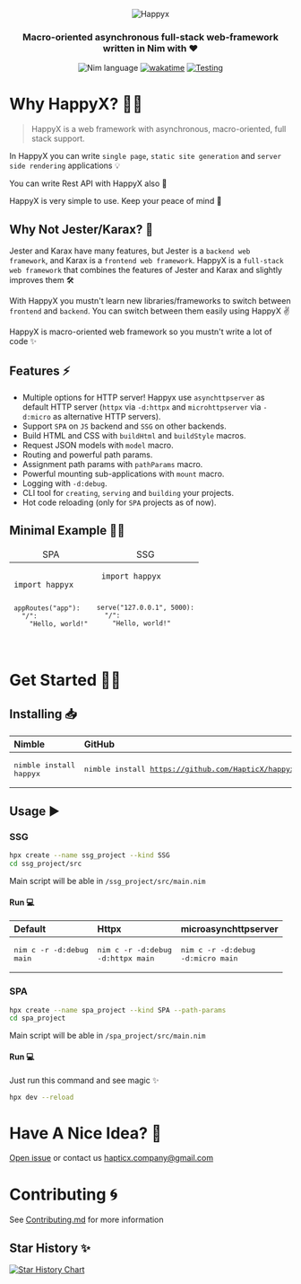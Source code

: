 <div align="center">

![Happyx](https://user-images.githubusercontent.com/49402667/228402522-6dd72d4b-c21c-4acf-b1e2-8318b6e809da.png)
### Macro-oriented asynchronous full-stack web-framework written in Nim with ♥

![Nim language](https://img.shields.io/badge/>=1.6.12-1b1e2b?style=for-the-badge&logo=nim&logoColor=f1fa8c&label=Nim&labelColor=2b2e3b)
[![wakatime](https://wakatime.com/badge/user/eaf11f95-5e2a-4b60-ae6a-38cd01ed317b/project/bbd13748-36e6-4383-ac40-9c4e72c060d1.svg?style=for-the-badge)](https://wakatime.com/badge/user/eaf11f95-5e2a-4b60-ae6a-38cd01ed317b/project/bbd13748-36e6-4383-ac40-9c4e72c060d1)
[![Testing](https://img.shields.io/github/actions/workflow/status/HapticX/HappyX/tests.yml?label=Testing&logo=github&style=for-the-badge)](https://github.com/HapticX/happyx/actions/workflows/tests.yml)

</div>


# Why HappyX? 💁‍♀️
> HappyX is a web framework with asynchronous, macro-oriented, full stack support.

In HappyX you can write `single page`, `static site generation` and `server side rendering` applications 💡

You can write Rest API with HappyX also 🔌

HappyX is very simple to use. Keep your peace of mind 🙂

## Why Not Jester/Karax? 🤔
Jester and Karax have many features, but Jester is a `backend web framework`, and Karax is a `frontend web framework`. HappyX  is a `full-stack web framework` that combines the features of Jester and Karax and slightly improves them 🛠

With HappyX you mustn't learn new libraries/frameworks to switch between `frontend` and `backend`. You can switch between them easily using HappyX ✌

HappyX is macro-oriented web framework so you mustn't write a lot of code ✨

## Features ⚡
- Multiple options for HTTP server! Happyx use `asynchttpserver` as default HTTP server (`httpx` via `-d:httpx` and `microhttpserver` via `-d:micro` as alternative HTTP servers).
- Support `SPA` on `JS` backend and `SSG` on other backends.
- Build HTML and CSS with `buildHtml` and `buildStyle` macros.
- Request JSON models with `model` macro.
- Routing and powerful path params.
- Assignment path params with `pathParams` macro.
- Powerful mounting sub-applications with `mount` macro. 
- Logging with `-d:debug`.
- CLI tool for `creating`, `serving` and `building` your projects.
- Hot code reloading (only for `SPA` projects as of now).

## Minimal Example 👩‍💻

<table height="180px">
  <thead>
    <tr>
      <td align="center">SPA</td>
      <td align="center">SSG</td>
    </tr>
  </thead>
  <tbody>
    <tr>
      <td>
        <pre lang="nim"><code>
import happyx

    appRoutes("app"):
      "/":
        "Hello, world!"
</code></pre>
      </td><td>
      <pre lang="nim"><code>
      import happyx
    
      
    serve("127.0.0.1", 5000):
      "/":
        "Hello, world!"
</code></pre>
      </td>
    <tr>
  </tbody>
</table>

# Get Started 👨‍🔬

## Installing 📥

|        Nimble   |  GitHub    |
|        :---     |  :---      |
| <pre lang="bash">nimble install happyx</pre> | <pre lang="bash">nimble install https://github.com/HapticX/happyx</pre> |

## Usage ▶
### SSG
```bash
hpx create --name ssg_project --kind SSG
cd ssg_project/src
```

Main script will be able in `/ssg_project/src/main.nim`

#### Run 💻

|           Default        |             Httpx                 |       microasynchttpserver        |
|           :---           |             :---                  |             :---                  |
| <pre lang="bash">nim c -r -d:debug main</pre> | <pre lang="bash">nim c -r -d:debug -d:httpx main</pre> | <pre lang="bash">nim c -r -d:debug -d:micro main</pre> |

### SPA
```bash
hpx create --name spa_project --kind SPA --path-params
cd spa_project
```

Main script will be able in `/spa_project/src/main.nim`

#### Run 💻
Just run this command and see magic ✨
```bash
hpx dev --reload
```


# Have A Nice Idea? 🍍

[Open issue](https://github.com/HapticX/happyx/issues/new/choose) or contact us hapticx.company@gmail.com


# Contributing 🌀
See [Contributing.md](https://github.com/HapticX/happyx/blob/master/.github/CONTRIBUTING.md) for more information


## Star History ✨

[![Star History Chart](https://api.star-history.com/svg?repos=HapticX/happyx&type=Date)](https://star-history.com/#HapticX/happyx&Date)

